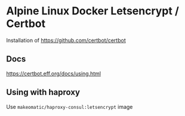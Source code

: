 # Alpine Linux Docker Letsencrypt / Certbot

Installation of https://github.com/certbot/certbot

## Docs

https://certbot.eff.org/docs/using.html

## Using with haproxy

Use `makeomatic/haproxy-consul:letsencrypt` image
